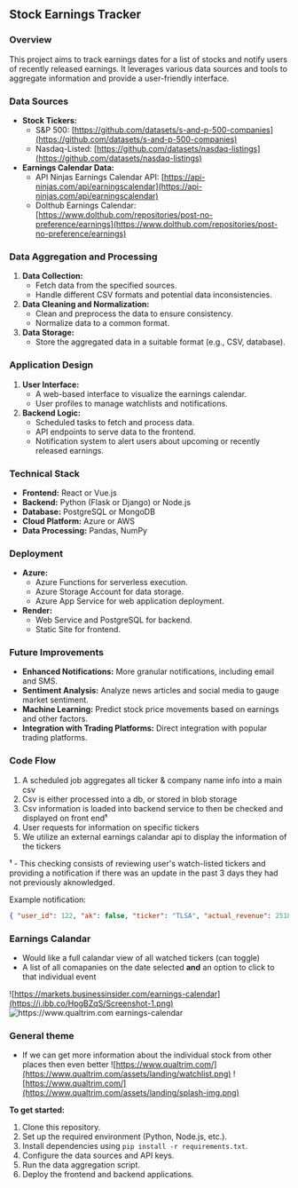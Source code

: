 ## Stock Earnings Tracker

### Overview
This project aims to track earnings dates for a list of stocks and notify users of recently released earnings. It leverages various data sources and tools to aggregate information and provide a user-friendly interface.

### Data Sources
* **Stock Tickers:**
  - S&P 500: [https://github.com/datasets/s-and-p-500-companies](https://github.com/datasets/s-and-p-500-companies)
  - Nasdaq-Listed: [https://github.com/datasets/nasdaq-listings](https://github.com/datasets/nasdaq-listings)
* **Earnings Calendar Data:**
  - API Ninjas Earnings Calendar API: [https://api-ninjas.com/api/earningscalendar](https://api-ninjas.com/api/earningscalendar)
  - Dolthub Earnings Calendar: [https://www.dolthub.com/repositories/post-no-preference/earnings](https://www.dolthub.com/repositories/post-no-preference/earnings)

### Data Aggregation and Processing
1. **Data Collection:**
   - Fetch data from the specified sources.
   - Handle different CSV formats and potential data inconsistencies.
2. **Data Cleaning and Normalization:**
   - Clean and preprocess the data to ensure consistency.
   - Normalize data to a common format.
3. **Data Storage:**
   - Store the aggregated data in a suitable format (e.g., CSV, database).

### Application Design
1. **User Interface:**
   - A web-based interface to visualize the earnings calendar.
   - User profiles to manage watchlists and notifications.
2. **Backend Logic:**
   - Scheduled tasks to fetch and process data.
   - API endpoints to serve data to the frontend.
   - Notification system to alert users about upcoming or recently released earnings.

### Technical Stack
* **Frontend:** React or Vue.js
* **Backend:** Python (Flask or Django) or Node.js
* **Database:** PostgreSQL or MongoDB
* **Cloud Platform:** Azure or AWS
* **Data Processing:** Pandas, NumPy

### Deployment
* **Azure:**
  - Azure Functions for serverless execution.
  - Azure Storage Account for data storage.
  - Azure App Service for web application deployment.
* **Render:**
  - Web Service and PostgreSQL for backend.
  - Static Site for frontend.

### Future Improvements
* **Enhanced Notifications:** More granular notifications, including email and SMS.
* **Sentiment Analysis:** Analyze news articles and social media to gauge market sentiment.
* **Machine Learning:** Predict stock price movements based on earnings and other factors.
* **Integration with Trading Platforms:** Direct integration with popular trading platforms.


### Code Flow

1. A scheduled job aggregates all ticker & company name info into a main csv
2. Csv is either processed into a db, or stored in blob storage
3. Csv information is loaded into backend service to then be checked and displayed on front end**¹**
4. User requests for information on specific tickers
5. We utilize an external earnings calandar api to display the information of the tickers

**¹** - This checking consists of reviewing user's watch-listed tickers and providing a notification if there was an update in the past 3 days they had not previously aknowledged.
  
Example notification:
```json
{ "user_id": 122, "ak": false, "ticker": "TLSA", "actual_revenue": 25182000000, "estimated_revenue": 25468371161 }
```

### Earnings Calandar

- Would like a full calandar view of all watched tickers (can toggle)
- A list of all comapanies on the date selected **and** an option to click to that individual event

![https://markets.businessinsider.com/earnings-calendar](https://i.ibb.co/HpgBZqS/Screenshot-1.png)
![https://www.qualtrim.com earnings-calendar](https://i.ibb.co/vBt380D/Screenshot-1.png)


### General theme

- If we can get more information about the individual stock from other places then even better
![https://www.qualtrim.com/](https://www.qualtrim.com/assets/landing/watchlist.png)
![https://www.qualtrim.com/](https://www.qualtrim.com/assets/landing/splash-img.png)

**To get started:**
1. Clone this repository.
2. Set up the required environment (Python, Node.js, etc.).
3. Install dependencies using `pip install -r requirements.txt`.
4. Configure the data sources and API keys.
5. Run the data aggregation script.
6. Deploy the frontend and backend applications.
